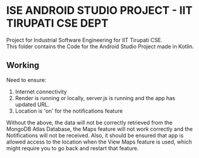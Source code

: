 # ISE ANDROID STUDIO PROJECT - IIT TIRUPATI CSE DEPT

Project for Industrial Software Engineering for IIT Tirupati CSE.  
This folder contains the Code for the Android Studio Project made in Kotlin.

## Working
Need to ensure:
1. Internet connectivity
2. Render is running or locally, server.js is running and the app has updated URL.
3. Location is 'on' for the notifications feature  

Without the above, the data will not be correctly retrieved from the MongoDB Atlas Database, the Maps feature will not work correctly and the Notifications will not be received. Also, it should be ensured that app is allowed access to the location when the View Maps feature is used, which might require you to go back and restart that feature.